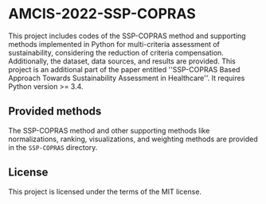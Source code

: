# AMCIS-2022-SSP-COPRAS

This project includes codes of the SSP-COPRAS method and supporting methods implemented in Python for multi-criteria assessment of sustainability, considering
the reduction of criteria compensation. Additionally, the dataset, data sources, and results are provided. This project is an additional part of 
the paper entitled ''SSP-COPRAS Based Approach Towards Sustainability Assessment in Healthcare''. It requires Python version >= 3.4.

## Provided methods

The SSP-COPRAS method and other supporting methods like normalizations, ranking, visualizations, and weighting methods are provided in the 
`SSP-COPRAS` directory.

## License

This project is licensed under the terms of the MIT license.